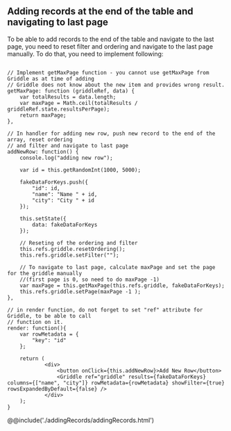 ## Adding records at the end of the table and navigating to last page

To be able to add records to the end of the table and navigate to the last page, you need to reset filter and ordering
and navigate to the last page manually. To do that, you need to implement following:

```

// Implement getMaxPage function - you cannot use getMaxPage from Griddle as at time of adding
// Griddle does not know about the new item and provides wrong result.
getMaxPage: function (griddleRef, data) {
    var totalResults = data.length;
    var maxPage = Math.ceil(totalResults / griddleRef.state.resultsPerPage);
    return maxPage;
},

// In handler for adding new row, push new record to the end of the array, reset ordering
// and filter and navigate to last page
addNewRow: function() {
    console.log("adding new row");

    var id = this.getRandomInt(1000, 5000);

    fakeDataForKeys.push({
        "id": id,
        "name": "Name " + id,
        "city": "City " + id
    });

    this.setState({
        data: fakeDataForKeys
    });

    // Reseting of the ordering and filter
    this.refs.griddle.resetOrdering();
    this.refs.griddle.setFilter("");

    // To navigate to last page, calculate maxPage and set the page for the griddle manually
    //(first page is 0, so need to do maxPage -1)
    var maxPage = this.getMaxPage(this.refs.griddle, fakeDataForKeys);
    this.refs.griddle.setPage(maxPage -1 );
},

// in render function, do not forget to set "ref" attribute for Griddle, to be able to call
// function on it.
render: function(){
    var rowMetadata = {
        "key": "id"
    };

    return (
            <div>
                <button onClick={this.addNewRow}>Add New Row</button>
                <Griddle ref="griddle" results={fakeDataForKeys} columns={["name", "city"]} rowMetadata={rowMetadata} showFilter={true} rowsExpandedByDefault={false} />
            </div>
    );
}

```

@@include('./addingRecords/addingRecords.html')